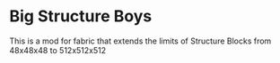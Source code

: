 # Big Structure Boys

This is a mod for fabric that extends the limits of Structure Blocks from 48x48x48 to 512x512x512